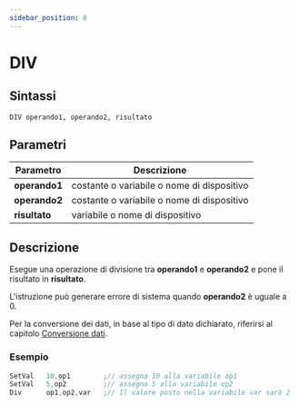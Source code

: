```yaml
---
sidebar_position: 8
---
```


# DIV

## Sintassi

  ```
 DIV operando1, operando2, risultato
  ```

## Parametri
|Parametro              | Descrizione                                        |                
|-----------------------|----------------------------------------------------|
| **operando1**         | costante o variabile o nome di dispositivo         |   
| **operando2**         | costante o variabile o nome di dispositivo         |   
| **risultato**         | variabile o nome di dispositivo                    | 

## Descrizione
Esegue una operazione di divisione tra **operando1** e **operando2** e pone il risultato in **risultato**.

L'istruzione può generare errore di sistema quando **operando2** è uguale a 0.

Per la conversione dei dati, in base al tipo di dato dichiarato, riferirsi al capitolo [Conversione dati](Conversione-dati.md).

### Esempio

```c {3} showLineNumbers
SetVal   10,op1	       ;// assegna 10 alla variabile op1
SetVal   5,op2         ;// assegna 5 alla variabile op2
Div      op1,op2,var   ;// Il valore posto nella variabile var sarà 2
```
